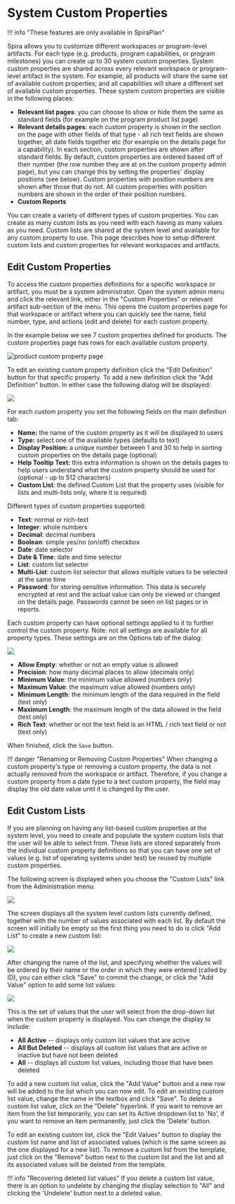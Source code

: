 # System Custom Properties

!!! info "These features are only available in SpiraPlan"

Spira allows you to customize different workspaces or program-level artifacts. For each type (e.g. products, program capabilities, or program milestones) you can create up to 30 system custom properties. System custom properties are shared across every relevant workspace or program-level artifact in the system. For example, all products will share the same set of available custom properties; and all capabilities will share a different set of available custom properties. These system custom properties are visible in the following places:

- **Relevant list pages**: you can choose to show or hide them the same as standard fields (for example on the program product list page)
- **Relevant details pages**: each custom property is shown in the section on the page with other fields of that type - all rich text fields are shown together, all date fields together etc (for example on the details page for a capability). In each section, custom properties are shown after standard fields. By default, custom properties are ordered based off of their number (the row number they are at on the custom property admin page), but you can change this by setting the properties' display positions (see below). Custom properties with position numbers are shown after those that do not. All custom properties with position numbers are shown in the order of their position numbers.
- **Custom Reports**

You can create a variety of different types of custom properties. You can create as many custom lists as you need with each having as many values as you need. Custom lists are shared at the system level and available for any custom property to use. This page describes how to setup different custom lists and custom properties for relevant workspaces and artifacts.


## Edit Custom Properties
To access the custom properties definitions for a specific workspace or artifact, you must be a system administrator. Open the system admin menu and click the relevant link, either in the "Custom Properties" or relevant artifact sub-section of the menu. This opens the custom properties page for that workspace or artifact where you can quickly see the name, field number, type, and actions (edit and delete) for each custom property.

In the example below we see 7 custom properties defined for products. The custom properties page has rows for each available custom property.

![product custom property page](img/System_Custom_Properties_01.png)

To edit an existing custom property definition click the "Edit Definition" button for that specific property. To add a new definition click the "Add Definition" button. In either case the following dialog will be displayed:

![](img/System_Custom_Properties_02.png)

For each custom property you set the following fields on the main definition tab:

- **Name:** the name of the custom property as it will be displayed to users
- **Type:** select one of the available types (defaults to text)
- **Display Position:** a unique number between 1 and 30 to help in sorting custom properties on the details page (optional)
- **Help Tooltip Text:** this extra information is shown on the details pages to help users understand what the custom property should be used for (optional - up to 512 characters)
- **Custom List**: the defined Custom List that the property uses (visible for lists and multi-lists only, where it is required)

Different types of custom properties supported:

- **Text**: normal or rich-text
- **Integer**: whole numbers
- **Decimal**: decimal numbers
- **Boolean**: simple yes/no (on/off) checkbox
- **Date**: date selector
- **Date & Time**: date and time selector
- **List**: custom list selector
- **Multi-List**: custom list selector that allows multiple values to be selected at the same time
- **Password**: for storing sensitive information. This data is securely encrypted at rest and the actual value can only be viewed or changed on the details page. Passwords cannot be seen on list pages or in reports. 

Each custom property can have optional settings applied to it to further control the custom property. Note: not all settings are available for all property types. These settings are on the Options tab of the dialog:

![](img/System_Custom_Properties_03.png)

- **Allow Empty**: whether or not an empty value is allowed
- **Precision**: how many decimal places to allow (decimals only)
- **Minimum Value**: the minimum value allowed (numbers only)
- **Maximum Value**: the maximum value allowed (numbers only)
- **Minimum Length**: the minimum length of the data required in the field (text only)
- **Maximum Length**: the maximum length of the data allowed in the field (text only)
- **Rich Text**: whether or not the text field is an HTML / rich text field or not (text only)

When finished, click the `Save` button.

!!! danger "Renaming or Removing Custom Properties"
    When changing a custom property's type or removing a custom property, the data is not actually removed from the workspace or artifact. Therefore, if you change a custom property from a date type to a text custom property, the field may display the old date value until it is changed by the user.


## Edit Custom Lists
If you are planning on having any list-based custom properties at the system level, you need to create and populate the system custom lists that the user will be able to select from. These lists are stored separately from the individual custom property definitions so that you can have one set of values (e.g. list of operating systems under test) be reused by multiple custom properties.

The following screen is displayed when you choose the "Custom Lists" link from the Administration menu:

![](img/System_Custom_Properties_04.png)

The screen displays all the system level custom lists currently defined, together with the number of values associated with each list. By default the screen will initially be empty so the first thing you need to do is click "Add List" to create a new custom list:

![](img/System_Custom_Properties_05.png)

After changing the name of the list, and specifying whether the values will be ordered by their name or the order in which they were entered (called by ID), you can either click "Save" to commit the change, or click the "Add Value" option to add some list values:

![](img/System_Custom_Properties_06.png)

This is the set of values that the user will select from the drop-down list when the custom property is displayed. You can change the display to include:

-   **All Active** -- displays only custom list values that are active
-   **All But Deleted** -- displays all custom list values that are active or inactive but have not been deleted
-   **All** -- displays all custom list values, including those that have been deleted

To add a new custom list value, click the "Add Value" button and a new row will be added to the list which you can now edit. To edit an existing custom list value, change the name in the textbox and click "Save". To delete a custom list value, click on the "Delete" hyperlink. If you want to remove an item from the list temporarily, you can set its Active dropdown list to 'No', if you want to remove an item permanently, just click the 'Delete' button.

To edit an existing custom list, click the "Edit Values" button to display the custom list name and list of associated values (which is the same screen as the one displayed for a new list). To remove a custom list from the template, just click on the "Remove" button next to the custom list and the list and all its associated values will be deleted from the template.

!!! info "Recovering deleted list values"
    If you delete a custom list value, there is an option to undelete by changing the display selection to "All" and clicking the 'Undelete' button next to a deleted value.
